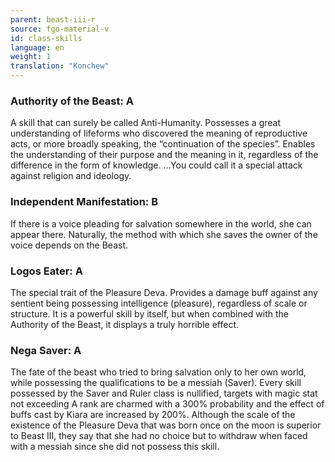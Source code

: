 ```yaml
---
parent: beast-iii-r
source: fgo-material-v
id: class-skills
language: en
weight: 1
translation: "Konchew"
---
```


### Authority of the Beast: A

A skill that can surely be called Anti-Humanity.
Possesses a great understanding of lifeforms who discovered the meaning of reproductive acts, or more broadly speaking, the “continuation of the species”.
Enables the understanding of their purpose and the meaning in it, regardless of the difference in the form of knowledge.
…You could call it a special attack against religion and ideology.

### Independent Manifestation: B

If there is a voice pleading for salvation somewhere in the world, she can appear there.
Naturally, the method with which she saves the owner of the voice depends on the Beast.

### Logos Eater: A

The special trait of the Pleasure Deva. Provides a damage buff against any sentient being possessing intelligence (pleasure), regardless of scale or structure.
It is a powerful skill by itself, but when combined with the Authority of the Beast, it displays a truly horrible effect.

### Nega Saver: A

The fate of the beast who tried to bring salvation only to her own world, while possessing the qualifications to be a messiah (Saver).
Every skill possessed by the Saver and Ruler class is nullified, targets with magic stat not exceeding A rank are charmed with a 300% probability and the effect of buffs cast by Kiara are increased by 200%.
Although the scale of the existence of the Pleasure Deva that was born once on the moon is superior to Beast III, they say that she had no choice but to withdraw when faced with a messiah since she did not possess this skill.

